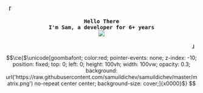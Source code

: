 <div align="justify">

<!-- Profile -->
<p align="left"><strong><samp>「</samp></strong></p>
  <p align="center">
    <samp>
      <b>
        Hello There
      <br>
        I'm Sam, a developer for 6+ years
      </b>
      <br>
        <image src="https://readme-typing-svg.herokuapp.com?font=Iosevka&size=16&color=6791c9&center=true&width=410&height=45&lines=I+use+Arch+btw">
      <br>
      <b>
      </b>
    </samp>
  </p>
<p align="right"><strong><samp>」</samp></strong></p>

```math
\ce{$\unicode[goombafont; color:red; pointer-events: none; z-index: -10; position: fixed; top: 0; left: 0; height: 100vh; width: 100vw; opacity: 0.3; background: url('https://raw.githubusercontent.com/samuildichev/samuildichev/master/matrix.png') no-repeat center center; background-size: cover;]{x0000}$}
